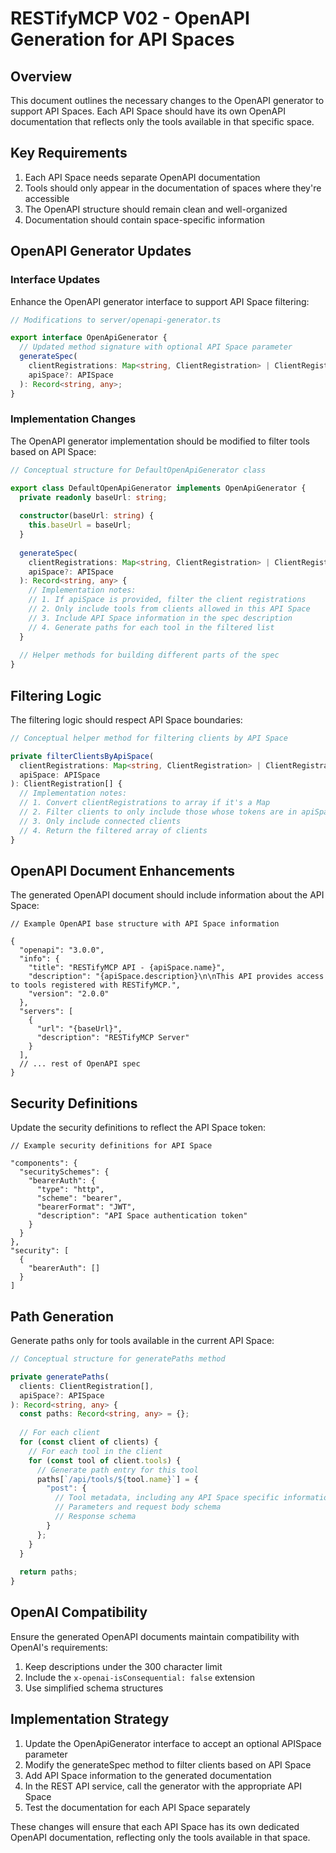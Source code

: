 # RESTifyMCP V02 - OpenAPI Generation for API Spaces

## Overview

This document outlines the necessary changes to the OpenAPI generator to support API Spaces. Each API Space should have its own OpenAPI documentation that reflects only the tools available in that specific space.

## Key Requirements

1. Each API Space needs separate OpenAPI documentation
2. Tools should only appear in the documentation of spaces where they're accessible
3. The OpenAPI structure should remain clean and well-organized
4. Documentation should contain space-specific information

## OpenAPI Generator Updates

### Interface Updates

Enhance the OpenAPI generator interface to support API Space filtering:

```typescript
// Modifications to server/openapi-generator.ts

export interface OpenApiGenerator {
  // Updated method signature with optional API Space parameter
  generateSpec(
    clientRegistrations: Map<string, ClientRegistration> | ClientRegistration[],
    apiSpace?: APISpace
  ): Record<string, any>;
}
```

### Implementation Changes

The OpenAPI generator implementation should be modified to filter tools based on API Space:

```typescript
// Conceptual structure for DefaultOpenApiGenerator class

export class DefaultOpenApiGenerator implements OpenApiGenerator {
  private readonly baseUrl: string;
  
  constructor(baseUrl: string) {
    this.baseUrl = baseUrl;
  }
  
  generateSpec(
    clientRegistrations: Map<string, ClientRegistration> | ClientRegistration[],
    apiSpace?: APISpace
  ): Record<string, any> {
    // Implementation notes:
    // 1. If apiSpace is provided, filter the client registrations
    // 2. Only include tools from clients allowed in this API Space
    // 3. Include API Space information in the spec description
    // 4. Generate paths for each tool in the filtered list
  }
  
  // Helper methods for building different parts of the spec
}
```

## Filtering Logic

The filtering logic should respect API Space boundaries:

```typescript
// Conceptual helper method for filtering clients by API Space

private filterClientsByApiSpace(
  clientRegistrations: Map<string, ClientRegistration> | ClientRegistration[],
  apiSpace: APISpace
): ClientRegistration[] {
  // Implementation notes:
  // 1. Convert clientRegistrations to array if it's a Map
  // 2. Filter clients to only include those whose tokens are in apiSpace.allowedClientTokens
  // 3. Only include connected clients
  // 4. Return the filtered array of clients
}
```

## OpenAPI Document Enhancements

The generated OpenAPI document should include information about the API Space:

```
// Example OpenAPI base structure with API Space information

{
  "openapi": "3.0.0",
  "info": {
    "title": "RESTifyMCP API - {apiSpace.name}",
    "description": "{apiSpace.description}\n\nThis API provides access to tools registered with RESTifyMCP.",
    "version": "2.0.0"
  },
  "servers": [
    {
      "url": "{baseUrl}",
      "description": "RESTifyMCP Server"
    }
  ],
  // ... rest of OpenAPI spec
}
```

## Security Definitions

Update the security definitions to reflect the API Space token:

```
// Example security definitions for API Space

"components": {
  "securitySchemes": {
    "bearerAuth": {
      "type": "http",
      "scheme": "bearer",
      "bearerFormat": "JWT",
      "description": "API Space authentication token"
    }
  }
},
"security": [
  {
    "bearerAuth": []
  }
]
```

## Path Generation

Generate paths only for tools available in the current API Space:

```typescript
// Conceptual structure for generatePaths method

private generatePaths(
  clients: ClientRegistration[],
  apiSpace?: APISpace
): Record<string, any> {
  const paths: Record<string, any> = {};
  
  // For each client
  for (const client of clients) {
    // For each tool in the client
    for (const tool of client.tools) {
      // Generate path entry for this tool
      paths[`/api/tools/${tool.name}`] = {
        "post": {
          // Tool metadata, including any API Space specific information
          // Parameters and request body schema
          // Response schema
        }
      };
    }
  }
  
  return paths;
}
```

## OpenAI Compatibility

Ensure the generated OpenAPI documents maintain compatibility with OpenAI's requirements:

1. Keep descriptions under the 300 character limit
2. Include the `x-openai-isConsequential: false` extension
3. Use simplified schema structures

## Implementation Strategy

1. Update the OpenApiGenerator interface to accept an optional APISpace parameter
2. Modify the generateSpec method to filter clients based on API Space
3. Add API Space information to the generated documentation
4. In the REST API service, call the generator with the appropriate API Space
5. Test the documentation for each API Space separately

These changes will ensure that each API Space has its own dedicated OpenAPI documentation, reflecting only the tools available in that space.
